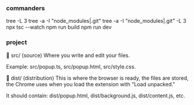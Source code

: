 ### commanders

tree -L 3
tree -a -I "node_modules|.git"
tree -a -I "node_modules|.git" -L 3
npx tsc --watch
npm run build
npm run dev

### project

📁 src/ (source)
Where you write and edit your files.

Example: src/popup.ts, src/popup.html, src/style.css.

📁 dist/ (distribution)
This is where the browser is ready, the files are stored, the Chrome uses when you load the extension with "Load unpacked."

It should contain: dist/popup.html, dist/background.js, dist/content.js, etc.

